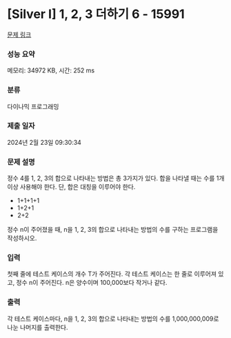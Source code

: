 # [Silver I] 1, 2, 3 더하기 6 - 15991 

[문제 링크](https://www.acmicpc.net/problem/15991) 

### 성능 요약

메모리: 34972 KB, 시간: 252 ms

### 분류

다이나믹 프로그래밍

### 제출 일자

2024년 2월 23일 09:30:34

### 문제 설명

<p>정수 4를 1, 2, 3의 합으로 나타내는 방법은 총 3가지가 있다. 합을 나타낼 때는 수를 1개 이상 사용해야 한다. 단, 합은 대칭을 이루어야 한다.</p>

<ul>
	<li>1+1+1+1</li>
	<li>1+2+1</li>
	<li>2+2</li>
</ul>

<p>정수 n이 주어졌을 때, n을 1, 2, 3의 합으로 나타내는 방법의 수를 구하는 프로그램을 작성하시오.</p>

### 입력 

 <p>첫째 줄에 테스트 케이스의 개수 T가 주어진다. 각 테스트 케이스는 한 줄로 이루어져 있고, 정수 n이 주어진다. n은 양수이며 100,000보다 작거나 같다.</p>

### 출력 

 <p>각 테스트 케이스마다, n을 1, 2, 3의 합으로 나타내는 방법의 수를 1,000,000,009로 나눈 나머지를 출력한다.</p>

